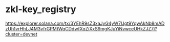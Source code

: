 # zkl-key_registry

https://explorer.solana.com/tx/3YEhR9sZ3xaJyG4yW7Ugt9YqwAkNb8mADzUh1vrHhLJ4M3vfrGPMtWqCDdwfXqZiXxS9mgKJuYiNvwceUHkZJZ7i?cluster=devnet
